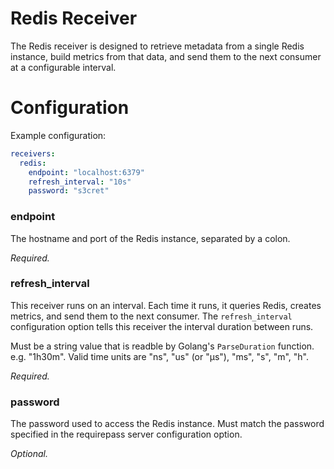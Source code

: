# Redis Receiver

The Redis receiver is designed to retrieve metadata from a single Redis instance,
build metrics from that data, and send them to the next consumer at a configurable interval.

# Configuration

Example configuration:

```yaml
receivers:
  redis:
    endpoint: "localhost:6379"
    refresh_interval: "10s"
    password: "s3cret"
```

### endpoint

The hostname and port of the Redis instance, separated by a colon.

_Required._

### refresh_interval

This receiver runs on an interval. Each time it runs, it queries Redis, creates
metrics, and send them to the next consumer. The `refresh_interval` configuration
option tells this receiver the interval duration between runs.

Must be a string value that is readble by Golang's `ParseDuration` function. e.g. "1h30m".
Valid time units are "ns", "us" (or "µs"), "ms", "s", "m", "h".

_Required._

### password

The password used to access the Redis instance. Must match the password specified in
the requirepass server configuration option.

_Optional._
